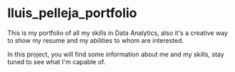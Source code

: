 # lluis_pelleja_portfolio

This is my portfolio of all my skills in Data Analytics, also it's a creative way to show my resume and my abilities to whom are interested.

In this project, you will find some information about me and my skills, stay tuned to see what I'm capable of.
